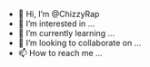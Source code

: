 - 👋 Hi, I’m @ChizzyRap
- 👀 I’m interested in ...
- 🌱 I’m currently learning ...
- 💞️ I’m looking to collaborate on ...
- 📫 How to reach me ...

<!---
ChizzyRap/ChizzyRap is a ✨ special ✨ repository because its `README.md` (this file) appears on your GitHub profile.
You can click the Preview link to take a look at your changes.
--->
